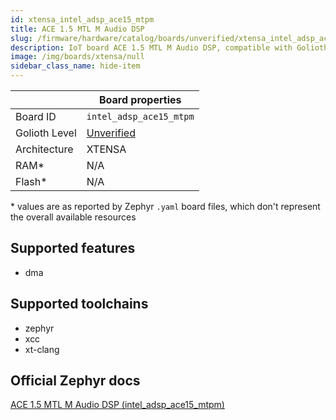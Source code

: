```yaml
---
id: xtensa_intel_adsp_ace15_mtpm
title: ACE 1.5 MTL M Audio DSP
slug: /firmware/hardware/catalog/boards/unverified/xtensa_intel_adsp_ace15_mtpm
description: IoT board ACE 1.5 MTL M Audio DSP, compatible with Golioth at unverified level.
image: /img/boards/xtensa/null
sidebar_class_name: hide-item
---
```


[//]: # (This is an auto-generated file, do not edit! Changes to it will be lost upon re-generation)



|                | Board properties     |
| -------------  | -------------------- |
| Board ID       | `intel_adsp_ace15_mtpm` |
| Golioth Level  | [Unverified](/firmware/hardware#unverified-boards) |
| Architecture   | XTENSA |
| RAM*           | N/A |
| Flash*         | N/A |

\* values are as reported by Zephyr `.yaml` board files, which don't represent the overall available resources



## Supported features

* dma

## Supported toolchains

* zephyr
* xcc
* xt-clang

## Official Zephyr docs

[ACE 1.5 MTL M Audio DSP (intel_adsp_ace15_mtpm)](https://docs.zephyrproject.org/3.6.0/boards/xtensa/intel_adsp_ace15_mtpm/doc/index.html)
